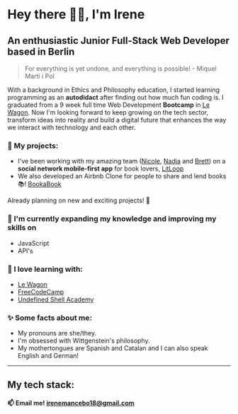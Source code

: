 # Hey there 🙌🏻, I'm **Irene**
## An enthusiastic Junior Full-Stack Web Developer based in **Berlin**

> For everything is yet undone, and everything is possible! - Miquel Marti i Pol

With a background in Ethics and Philosophy education, I started learning programming as an **autodidact** after finding out how much fun coding is. I graduated from a 9 week full time Web Development **Bootcamp** in [Le Wagon](https://github.com/lewagon "Le Wagon"). Now I'm looking forward to keep growing on the tech sector, transform ideas into reality and build a digital future that enhances the way we interact with technology and each other.

### 🔭 My projects:
* I've been working with my amazing team ([Nicole](https://github.com/lilzenith "Nicole"), [Nadja](https://github.com/nadjajr "Nadja") and [Brett](https://github.com/bertchdg "Brett")) on a **social network mobile-first app** for book lovers, [LitLoop](https://litloop-34ef57e08f2a.herokuapp.com/ "LitLoop")
* We also developed an Airbnb Clone for people to share and lend books 📚! [BookaBook](https://bookabook-bertchdg-9165abb9c2be.herokuapp.com/ "BookaBook")

Already planning on new and exciting projects! 🤝

### 🌱 I'm currently expanding my knowledge and improving my skills on
* JavaScript
* API's

### 💞 I love learning with:
* [Le Wagon](https://www.lewagon.com/ "Le Wagon")
* [FreeCodeCamp](https://www.freecodecamp.org/ "FreeCodeCamp")
* [Undefined Shell Academy](https://github.com/undefined-academy "Undefined Shell Academy")

### ✨ Some facts about me:
* My pronouns are she/they.
* I'm obsessed with Wittgenstein's philosophy.
* My mothertongues are Spanish and Catalan and I can also speak English and German!

------------
## My tech stack:



#### 📫 Email me! irenemancebo18@gmail.com
